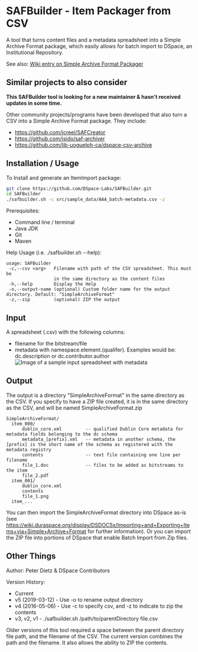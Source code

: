# SAFBuilder - Item Packager from CSV

A tool that turns content files and a metadata spreadsheet into a Simple Archive Format package, which easily allows for batch import to DSpace, an Institutional Repository.

See also: [Wiki entry on Simple Archive Format Packager](https://wiki.duraspace.org/display/DSPACE/Simple+Archive+Format+Packager "Simple Archive Format Package wiki entry")

## Similar projects to also consider
**This SAFBuilder tool is looking for a new maintainer & hasn't received updates in some time.**

Other community projects/programs have been developed that also turn a CSV into a Simple Archive Format package. They include:
* https://github.com/jcreel/SAFCreator
* https://github.com/isido/saf-archiver
* https://github.com/lib-uoguelph-ca/dspace-csv-archive


## Installation / Usage
To Install and generate an ItemImport package:

```bash
git clone https://github.com/DSpace-Labs/SAFBuilder.git
cd SAFBuilder
./safbuilder.sh -c src/sample_data/AAA_batch-metadata.csv -z
```

Prerequisites:

 * Command line / terminal
 * Java JDK
 * Git
 * Maven

Help Usage (i.e. ./safbuilder.sh --help):

```
usage: SAFBuilder   
 -c,--csv <arg>   Filename with path of the CSV spreadsheet. This must be
                  in the same directory as the content files
 -h,--help        Display the Help
 -o,--output-name (optional) Custom folder name for the output directory. Default: "SimpleArchiveFormat"
 -z,--zip         (optional) ZIP the output
 ```


Input
-----
A spreadsheet (.csv) with the following columns:
* filename for the bitstream/file
* metadata with namespace.element.(qualifer). Examples would be: dc.description or dc.contributor.author
![Image of a sample input spreadsheet with metadata](https://user-images.githubusercontent.com/58014/54175778-6e541a00-4462-11e9-9196-c3a3ae76f6e0.png "sample spreadsheet with metadata")


Output
------
The output is a directory "SimpleArchiveFormat" in the same directory as the CSV. If you specify to have a ZIP file created, it is in the same directory as the CSV, and will be named SimpleArchiveFormat.zip
```
SimpleArchiveFormat/
  item_000/
      dublin_core.xml         -- qualified Dublin Core metadata for metadata fields belonging to the dc schema
      metadata_[prefix].xml   -- metadata in another schema, the [prefix] is the short name of the schema as registered with the metadata registry
      contents                -- text file containing one line per filename
      file_1.doc              -- files to be added as bitstreams to the item
      file_2.pdf
  item_001/
      dublin_core.xml
      contents
      file_1.png
  item_...
```

You can then import the SimpleArchiveFormat directory into DSpace as-is (see https://wiki.duraspace.org/display/DSDOC5x/Importing+and+Exporting+Items+via+Simple+Archive+Format for further information). Or you can import the ZIP file into portions of DSpace that enable Batch Import from Zip files.


Other Things
-----

Author: Peter Dietz & DSpace Contributors

Version History:

* Current 
* v5 (2019-03-12) - Use -o to rename output directory
* v4 (2016-05-06) - Use -c to specify csv, and -z to indicate to zip the contents
* v3, v2, v1 - ./safbuilder.sh /path/to/parentDirectory file.csv

Older versions of this tool required a space between the parent directory file path, and the filename of the CSV. The current version combines the path and the filename. It also allows the ability to ZIP the contents.
